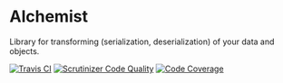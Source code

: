 # Alchemist

Library for transforming (serialization, deserialization) of your data and objects.

[![Travis CI](https://travis-ci.org/mleko/alchemist.svg?branch=master)](https://travis-ci.org/mleko/alchemist)
[![Scrutinizer Code Quality](https://scrutinizer-ci.com/g/mleko/alchemist/badges/quality-score.png?b=master)](https://scrutinizer-ci.com/g/mleko/alchemist/?branch=master)
[![Code Coverage](https://scrutinizer-ci.com/g/mleko/alchemist/badges/coverage.png?b=master)](https://scrutinizer-ci.com/g/mleko/alchemist/?branch=master)
